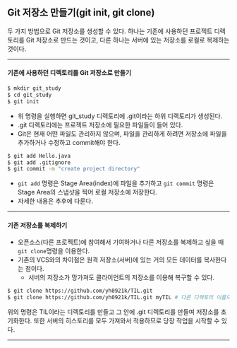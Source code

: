 ## Git 저장소 만들기(git init, git clone)

두 가지 방법으로 Git 저장소를 생성할 수 있다. 하나는 기존에 사용하던 프로젝트 디렉토리를 Git 저장소로 만드는 것이고, 다른 하나는 서버에 있는 저장소를 로컬로 복제하는 것이다.

---

#### 기존에 사용하던 디렉토리를 Git 저장소로 만들기

```bash
$ mkdir git_study
$ cd git_study
$ git init
```

- 위 명령을 실행하면 git_study 디렉토리에 .git이라는 하위 디렉토리가 생성된다.
- .git 디렉토리에는 프로젝트 저장소에 필요한 파일들이 들어 있다.
- Git은 현재 어떤 파일도 관리하지 않으며, 파일을 관리하게 하려면 저장소에 파일을 추가하거나 수정하고 commit해야 한다.

```bash
$ git add Hello.java
$ git add .gitignore
$ git commit -m "create project directory"
```

- `git add` 명령은 Stage Area(index)에 파일을 추가하고 `git commit` 명령은 Stage Area의 스냅샷을 찍어 로컬 저장소에 저장한다.
- 자세한 내용은 추후에 다룬다.

---

#### 기존 저장소를 복제하기

- 오픈소스(다른 프로젝트)에 참여해서 기여하거나 다른 저장소를 복제하고 싶을 때 `git clone`명령을 이용한다.
- 기존의 VCS와의 차이점은 원격 저장소(서버)에 있는 거의 모든 데이터를 복사한다는 점이다.
  - 서버의 저장소가 망가져도 클라이언트의 저장소를 이용해 복구할 수 있다.

```bash
$ git clone https://github.com/yh0921k/TIL.git
$ git clone https://github.com/yh0921k/TIL.git myTIL # 다른 디렉토리 이름으로 clone
```

위의 명령은 TIL이라는 디렉토리를 만들고 그 안에 .git 디렉토리를 만들며 저장소를 초기화한다. 또한 서버의 히스토리를 모두 가져와서 적용하므로 당장 작업을 시작할 수 있다.

---


